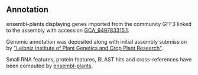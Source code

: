 **Annotation**
----------

ensembl-plants displaying genes imported from the community GFF3 linked to the assembly with accession [GCA\_949783315.1](http://www.ebi.ac.uk/ena/data/view/GCA_949783315.1).

Genomic annotation was deposited along with initial assembly submission by ["Leibniz Institute of Plant Genetics and Crop Plant Research"](https://www.ipk-gatersleben.de/en/).

Small RNA features, protein features, BLAST hits and cross-references have been
computed by [ensembl-plants](https://plants.ensembl.org/info/genome/annotation/index.html).

